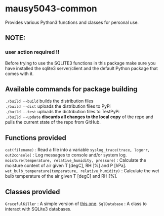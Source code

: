 # mausy5043-common

Provides various Python3 functions and classes for personal use.

## NOTE:
### user action required !!
Before trying to use the SQLITE3 functions in this package make sure you have installed the sqlite3 server/client and 
the default Python package that comes with it.

## Available commands for package building
`./build --build` builds the distribution files   
`./build --dist` uploads the distribution files to PyPi   
`./build --test` uploads the dictribution files to TestPyPi   
`./build --update` **discards all changes to the local copy** of the repo and pulls the current state of the repo from GitHub.

## Functions provided
`cat(filename)` : Read a file into a variable
`syslog_trace(trace, logerr, out2console)` : Log messages to console and/or system log.
`moisture(temperature, relative_humidity, pressure)` : Calculate the moisture content of air given T [degC], RH [%] and P [hPa].
`wet_bulb_temperature(temperature, relative_humidity)` : Calculate the wet bulb temperature of the air given T [degC] and RH [%].

## Classes provided
`GracefulKiller` : A simple version of [this one](https://pypi.org/project/GracefulKiller/).
`SqlDatabase` : A class to interact with SQLite3 databases.
